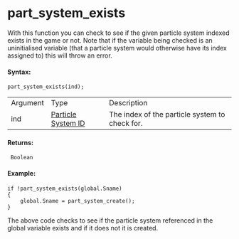 # part_system_exists

With this function you can check to see if the given particle system
indexed exists in the game or not. Note that if the variable being
checked is an uninitialised variable (that a particle system would
otherwise have its index assigned to) this will throw an error.

#### Syntax:

``` gml
part_system_exists(ind);
```

|          |                                                                                                                                      |                                                |
|----------|--------------------------------------------------------------------------------------------------------------------------------------|------------------------------------------------|
| Argument | Type                                                                                                                                 | Description                                    |
| ind      |  [Particle System ID](../../../../../../GameMaker_Language/GML_Reference/Drawing/Particles/Particle_Systems/part_system_create)  | The index of the particle system to check for. |

#### Returns:

``` gml
 Boolean
```

#### Example:

``` gml
if !part_system_exists(global.Sname)
{
    global.Sname = part_system_create();
}
```

The above code checks to see if the particle system referenced in the
global variable exists and if it does not it is created.
